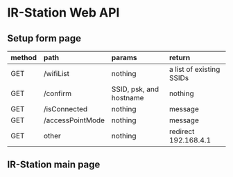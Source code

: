 # IR-Station Web API

## Setup form page

|method|path|params|return|
|:--|:--|:--|:--|
|GET|/wifiList|nothing|a list of existing SSIDs|
|GET|/confirm|SSID, psk, and hostname|nothing|
|GET|/isConnected|nothing|message|
|GET|/accessPointMode|nothing|message|
|GET|other|nothing|redirect 192.168.4.1|

## IR-Station main page

